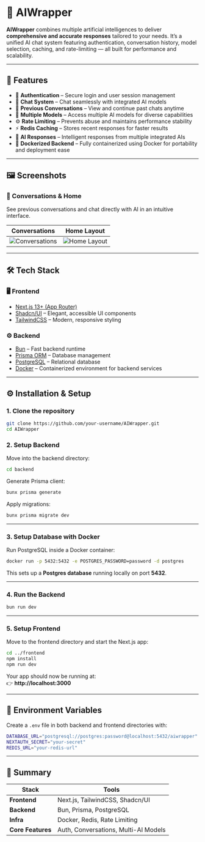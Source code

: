 # 🤖 AIWrapper  

**AIWrapper** combines multiple artificial intelligences to deliver **comprehensive and accurate responses** tailored to your needs. It’s a unified AI chat system featuring authentication, conversation history, model selection, caching, and rate-limiting — all built for performance and scalability.  

---

## 🚀 Features  

- 🔐 **Authentication** – Secure login and user session management  
- 💬 **Chat System** – Chat seamlessly with integrated AI models  
- 📜 **Previous Conversations** – View and continue past chats anytime  
- 🧠 **Multiple Models** – Access multiple AI models for diverse capabilities  
- ⚙️ **Rate Limiting** – Prevents abuse and maintains performance stability  
- ⚡ **Redis Caching** – Stores recent responses for faster results  
- 🧩 **AI Responses** – Intelligent responses from multiple integrated AIs  
- 🐳 **Dockerized Backend** – Fully containerized using Docker for portability and deployment ease  

---

## 🖼️ Screenshots  

### 🔹 Conversations & Home  
See previous conversations and chat directly with AI in an intuitive interface.  

| Conversations | Home Layout |
|----------------|-------------|
| ![Conversations](./image/Conversations.jpg) | ![Home Layout](./image/Home_Layout.jpg) |  

---

## 🛠 Tech Stack  

### 🖥️ Frontend  
- [Next.js 13+ (App Router)](https://nextjs.org/)  
- [Shadcn/UI](https://ui.shadcn.com/) – Elegant, accessible UI components  
- [TailwindCSS](https://tailwindcss.com/) – Modern, responsive styling  

### ⚙️ Backend  
- [Bun](https://bun.sh/) – Fast backend runtime  
- [Prisma ORM](https://www.prisma.io/) – Database management  
- [PostgreSQL](https://www.postgresql.org/) – Relational database  
- [Docker](https://www.docker.com/) – Containerized environment for backend services  

---

## ⚙️ Installation & Setup  

### 1. Clone the repository  
```bash
git clone https://github.com/your-username/AIWrapper.git
cd AIWrapper
```

### 2. Setup Backend  
Move into the backend directory:  
```bash
cd backend
```

Generate Prisma client:  
```bash
bunx prisma generate
```

Apply migrations:  
```bash
bunx prisma migrate dev
```

---

### 3. Setup Database with Docker  
Run PostgreSQL inside a Docker container:  
```bash
docker run -p 5432:5432 -e POSTGRES_PASSWORD=password -d postgres
```

This sets up a **Postgres database** running locally on port **5432**.  

---

### 4. Run the Backend  
```bash
bun run dev
```

---

### 5. Setup Frontend  
Move to the frontend directory and start the Next.js app:  
```bash
cd ../frontend
npm install
npm run dev
```

Your app should now be running at:  
👉 **http://localhost:3000**

---

## 🧩 Environment Variables  

Create a `.env` file in both backend and frontend directories with:  
```bash
DATABASE_URL="postgresql://postgres:password@localhost:5432/aiwrapper"
NEXTAUTH_SECRET="your-secret"
REDIS_URL="your-redis-url"
```

---

## 🧠 Summary  

| Stack | Tools |
|-------|--------|
| **Frontend** | Next.js, TailwindCSS, Shadcn/UI |
| **Backend** | Bun, Prisma, PostgreSQL |
| **Infra** | Docker, Redis, Rate Limiting |
| **Core Features** | Auth, Conversations, Multi-AI Models |
